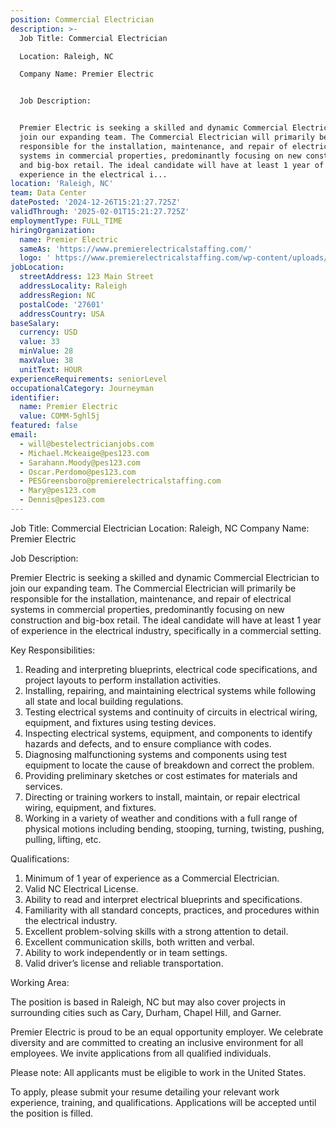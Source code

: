 ```yaml
---
position: Commercial Electrician
description: >-
  Job Title: Commercial Electrician

  Location: Raleigh, NC

  Company Name: Premier Electric


  Job Description:


  Premier Electric is seeking a skilled and dynamic Commercial Electrician to
  join our expanding team. The Commercial Electrician will primarily be
  responsible for the installation, maintenance, and repair of electrical
  systems in commercial properties, predominantly focusing on new construction
  and big-box retail. The ideal candidate will have at least 1 year of
  experience in the electrical i...
location: 'Raleigh, NC'
team: Data Center
datePosted: '2024-12-26T15:21:27.725Z'
validThrough: '2025-02-01T15:21:27.725Z'
employmentType: FULL_TIME
hiringOrganization:
  name: Premier Electric
  sameAs: 'https://www.premierelectricalstaffing.com/'
  logo: ' https://www.premierelectricalstaffing.com/wp-content/uploads/2020/05/Premier-Electrical-Staffing-logo.png'
jobLocation:
  streetAddress: 123 Main Street
  addressLocality: Raleigh
  addressRegion: NC
  postalCode: '27601'
  addressCountry: USA
baseSalary:
  currency: USD
  value: 33
  minValue: 28
  maxValue: 38
  unitText: HOUR
experienceRequirements: seniorLevel
occupationalCategory: Journeyman
identifier:
  name: Premier Electric
  value: COMM-5ghl5j
featured: false
email:
  - will@bestelectricianjobs.com
  - Michael.Mckeaige@pes123.com
  - Sarahann.Moody@pes123.com
  - Oscar.Perdomo@pes123.com
  - PESGreensboro@premierelectricalstaffing.com
  - Mary@pes123.com
  - Dennis@pes123.com
---
```




Job Title: Commercial Electrician
Location: Raleigh, NC
Company Name: Premier Electric

Job Description:

Premier Electric is seeking a skilled and dynamic Commercial Electrician to join our expanding team. The Commercial Electrician will primarily be responsible for the installation, maintenance, and repair of electrical systems in commercial properties, predominantly focusing on new construction and big-box retail. The ideal candidate will have at least 1 year of experience in the electrical industry, specifically in a commercial setting.

Key Responsibilities:

1. Reading and interpreting blueprints, electrical code specifications, and project layouts to perform installation activities.
2. Installing, repairing, and maintaining electrical systems while following all state and local building regulations.
3. Testing electrical systems and continuity of circuits in electrical wiring, equipment, and fixtures using testing devices.
4. Inspecting electrical systems, equipment, and components to identify hazards and defects, and to ensure compliance with codes.
5. Diagnosing malfunctioning systems and components using test equipment to locate the cause of breakdown and correct the problem.
6. Providing preliminary sketches or cost estimates for materials and services.
7. Directing or training workers to install, maintain, or repair electrical wiring, equipment, and fixtures.
8. Working in a variety of weather and conditions with a full range of physical motions including bending, stooping, turning, twisting, pushing, pulling, lifting, etc.

Qualifications:

1. Minimum of 1 year of experience as a Commercial Electrician.
2. Valid NC Electrical License.
3. Ability to read and interpret electrical blueprints and specifications.
4. Familiarity with all standard concepts, practices, and procedures within the electrical industry.
5. Excellent problem-solving skills with a strong attention to detail.
6. Excellent communication skills, both written and verbal.
7. Ability to work independently or in team settings.
8. Valid driver’s license and reliable transportation.

Working Area:

The position is based in Raleigh, NC but may also cover projects in surrounding cities such as Cary, Durham, Chapel Hill, and Garner.

Premier Electric is proud to be an equal opportunity employer. We celebrate diversity and are committed to creating an inclusive environment for all employees. We invite applications from all qualified individuals.

Please note: All applicants must be eligible to work in the United States. 

To apply, please submit your resume detailing your relevant work experience, training, and qualifications. Applications will be accepted until the position is filled.
